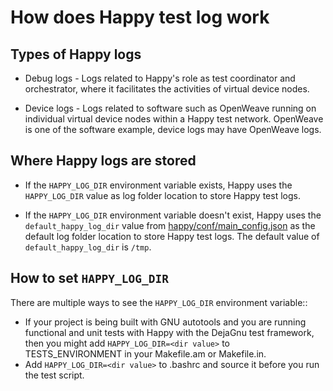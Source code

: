 # How does Happy test log work

## Types of Happy logs

  * Debug logs - Logs related to Happy's role as test coordinator and orchestrator, where it facilitates the activities of virtual device nodes.

  * Device logs - Logs related to software such as OpenWeave running on individual virtual device nodes within a Happy test network. OpenWeave is one of the software example, device logs may have OpenWeave logs.

## Where Happy logs are stored

  * If the `HAPPY_LOG_DIR` environment variable exists, Happy uses the `HAPPY_LOG_DIR` value as log folder location to store Happy test logs.

  * If the `HAPPY_LOG_DIR` environment variable doesn't exist, Happy uses the `default_happy_log_dir` value from [happy/conf/main_config.json](https://github.com/openweave/happy/blob/master/happy/conf/main_config.json) as the default log folder location to store Happy test logs. The default value of `default_happy_log_dir` is `/tmp`.

## How to set `HAPPY_LOG_DIR`

  There are multiple ways to see the `HAPPY_LOG_DIR` environment variable::
  * If your project is being built with GNU autotools and you are running functional and unit tests with Happy with the DejaGnu test framework, then you might add `HAPPY_LOG_DIR=<dir value>` to TESTS_ENVIRONMENT in your Makefile.am or Makefile.in.
  * Add `HAPPY_LOG_DIR=<dir value>` to .bashrc and source it before you run the test script.
